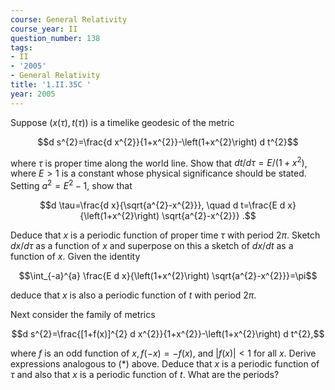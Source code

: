 ```yaml
---
course: General Relativity
course_year: II
question_number: 138
tags:
- II
- '2005'
- General Relativity
title: '1.II.35C '
year: 2005
---
```



Suppose $(x(\tau), t(\tau))$ is a timelike geodesic of the metric

$$d s^{2}=\frac{d x^{2}}{1+x^{2}}-\left(1+x^{2}\right) d t^{2}$$

where $\tau$ is proper time along the world line. Show that $d t / d \tau=E /\left(1+x^{2}\right)$, where $E>1$ is a constant whose physical significance should be stated. Setting $a^{2}=E^{2}-1$, show that

$$d \tau=\frac{d x}{\sqrt{a^{2}-x^{2}}}, \quad d t=\frac{E d x}{\left(1+x^{2}\right) \sqrt{a^{2}-x^{2}}} .$$

Deduce that $x$ is a periodic function of proper time $\tau$ with period $2 \pi$. Sketch $d x / d \tau$ as a function of $x$ and superpose on this a sketch of $d x / d t$ as a function of $x$. Given the identity

$$\int_{-a}^{a} \frac{E d x}{\left(1+x^{2}\right) \sqrt{a^{2}-x^{2}}}=\pi$$

deduce that $x$ is also a periodic function of $t$ with period $2 \pi$.

Next consider the family of metrics

$$d s^{2}=\frac{[1+f(x)]^{2} d x^{2}}{1+x^{2}}-\left(1+x^{2}\right) d t^{2},$$

where $f$ is an odd function of $x, f(-x)=-f(x)$, and $|f(x)|<1$ for all $x$. Derive expressions analogous to $(*)$ above. Deduce that $x$ is a periodic function of $\tau$ and also that $x$ is a periodic function of $t$. What are the periods?